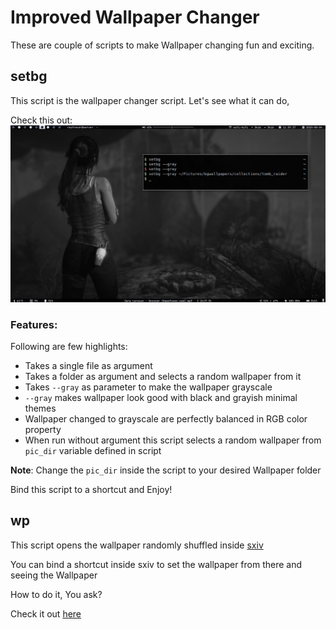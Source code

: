 # Improved Wallpaper Changer

These are couple of scripts to make Wallpaper changing fun and exciting.

## setbg

This script is the wallpaper changer script. Let's see what it can do,


Check this out:
![show_wall](sshots/2020-08-04-115958_1366x768_scrot.png)

### Features:

Following are few highlights:
* Takes a single file as argument
* Takes a folder as argument and selects a random wallpaper from it
* Takes `--gray` as parameter to make the wallpaper grayscale
* `--gray` makes wallpaper look good with black and grayish minimal themes
* Wallpaper changed to grayscale are perfectly balanced in RGB color property
* When run without argument this script selects a random wallpaper from `pic_dir` variable defined in script

**Note**: Change the `pic_dir` inside the script to your desired Wallpaper folder

Bind this script to a shortcut and Enjoy!

## wp

This script opens the wallpaper randomly shuffled inside [sxiv](https://github.com/muennich/sxiv)

You can bind a shortcut inside sxiv to set the wallpaper from there and seeing the Wallpaper

How to do it, You ask?

Check it out [here](https://github.com/coolabhays/my-config-files/blob/master/.config/sxiv/exec/key-handler)
